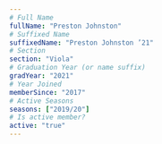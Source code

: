 ```yaml
---
# Full Name
fullName: "Preston Johnston"
# Suffixed Name
suffixedName: "Preston Johnston ’21"
# Section
section: "Viola"
# Graduation Year (or name suffix)
gradYear: "2021"
# Year Joined
memberSince: "2017"
# Active Seasons
seasons: ["2019/20"]
# Is active member?
active: "true"
---
```


